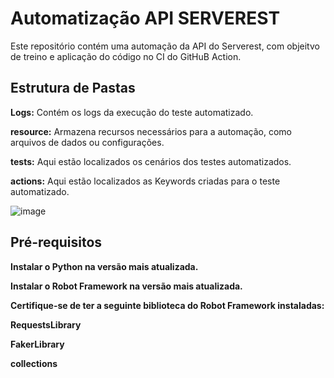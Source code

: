 

# Automatização API SERVEREST
Este repositório contém uma automação da API do Serverest, com objeitvo de treino e aplicação do código no CI do GitHuB Action.

## Estrutura de Pastas
**Logs:** Contém os logs da execução do teste automatizado.

**resource:** Armazena recursos necessários para a automação, como arquivos de dados ou configurações.

**tests:** Aqui estão localizados os cenários dos testes automatizados.

**actions:** Aqui estão localizados as Keywords criadas para o teste automatizado.

![image](https://github.com/RafaelSqr02/ApiServerRest/assets/61230580/465da150-b62c-4bfd-8cf8-7ec61f0077ba)


## Pré-requisitos
**Instalar o Python na versão mais atualizada.**

**Instalar o Robot Framework na versão mais atualizada.**

**Certifique-se de ter a seguinte biblioteca do Robot Framework instaladas:**

**RequestsLibrary** 

**FakerLibrary** 

**collections** 


